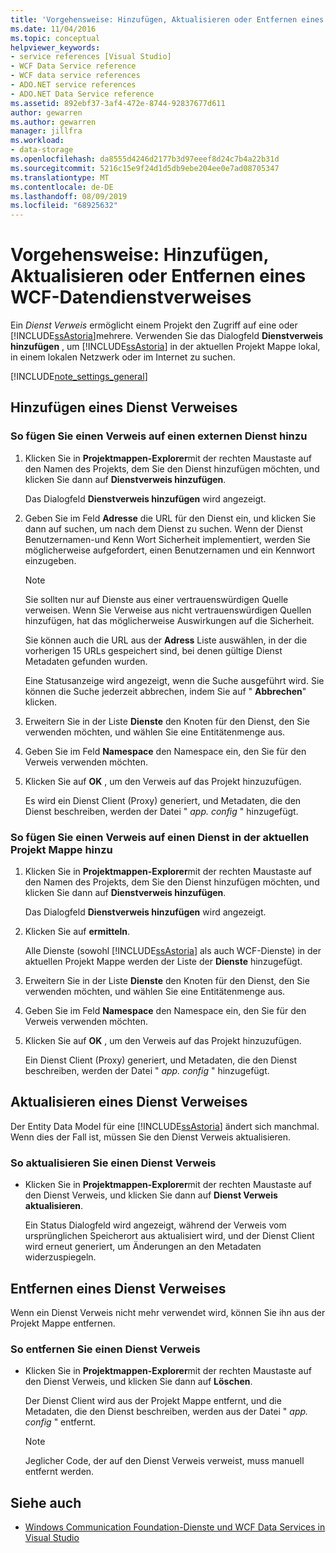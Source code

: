 ```yaml
---
title: 'Vorgehensweise: Hinzufügen, Aktualisieren oder Entfernen eines WCF-Datendienstverweises'
ms.date: 11/04/2016
ms.topic: conceptual
helpviewer_keywords:
- service references [Visual Studio]
- WCF Data Service reference
- WCF data service references
- ADO.NET service references
- ADO.NET Data Service reference
ms.assetid: 892ebf37-3af4-472e-8744-92837677d611
author: gewarren
ms.author: gewarren
manager: jillfra
ms.workload:
- data-storage
ms.openlocfilehash: da8555d4246d2177b3d97eeef8d24c7b4a22b31d
ms.sourcegitcommit: 5216c15e9f24d1d5db9ebe204ee0e7ad08705347
ms.translationtype: MT
ms.contentlocale: de-DE
ms.lasthandoff: 08/09/2019
ms.locfileid: "68925632"
---
```

# <a name="how-to-add-update-or-remove-a-wcf-data-service-reference"></a>Vorgehensweise: Hinzufügen, Aktualisieren oder Entfernen eines WCF-Datendienstverweises
Ein *Dienst Verweis* ermöglicht einem Projekt den Zugriff auf eine oder [!INCLUDE[ssAstoria](../data-tools/includes/ssastoria_md.md)]mehrere. Verwenden Sie das Dialogfeld **Dienstverweis hinzufügen** , um [!INCLUDE[ssAstoria](../data-tools/includes/ssastoria_md.md)] in der aktuellen Projekt Mappe lokal, in einem lokalen Netzwerk oder im Internet zu suchen.

[!INCLUDE[note_settings_general](../data-tools/includes/note_settings_general_md.md)]

## <a name="add-a-service-reference"></a>Hinzufügen eines Dienst Verweises

### <a name="to-add-a-reference-to-an-external-service"></a>So fügen Sie einen Verweis auf einen externen Dienst hinzu

1. Klicken Sie in **Projektmappen-Explorer**mit der rechten Maustaste auf den Namen des Projekts, dem Sie den Dienst hinzufügen möchten, und klicken Sie dann auf **Dienstverweis hinzufügen**.

     Das Dialogfeld **Dienstverweis hinzufügen** wird angezeigt.

2. Geben Sie im Feld **Adresse** die URL für den Dienst ein, und klicken Sie dann auf suchen, um nach dem Dienst zu suchen. Wenn der Dienst Benutzernamen-und Kenn Wort Sicherheit implementiert, werden Sie möglicherweise aufgefordert, einen Benutzernamen und ein Kennwort einzugeben.

    > [!NOTE]
    > Sie sollten nur auf Dienste aus einer vertrauenswürdigen Quelle verweisen. Wenn Sie Verweise aus nicht vertrauenswürdigen Quellen hinzufügen, hat das möglicherweise Auswirkungen auf die Sicherheit.

     Sie können auch die URL aus der **Adress** Liste auswählen, in der die vorherigen 15 URLs gespeichert sind, bei denen gültige Dienst Metadaten gefunden wurden.

     Eine Statusanzeige wird angezeigt, wenn die Suche ausgeführt wird. Sie können die Suche jederzeit abbrechen, indem Sie auf " **Abbrechen**" klicken.

3. Erweitern Sie in der Liste **Dienste** den Knoten für den Dienst, den Sie verwenden möchten, und wählen Sie eine Entitätenmenge aus.

4. Geben Sie im Feld **Namespace** den Namespace ein, den Sie für den Verweis verwenden möchten.

5. Klicken Sie auf **OK** , um den Verweis auf das Projekt hinzuzufügen.

     Es wird ein Dienst Client (Proxy) generiert, und Metadaten, die den Dienst beschreiben, werden der Datei " *app. config* " hinzugefügt.

### <a name="to-add-a-reference-to-a-service-in-the-current-solution"></a>So fügen Sie einen Verweis auf einen Dienst in der aktuellen Projekt Mappe hinzu

1. Klicken Sie in **Projektmappen-Explorer**mit der rechten Maustaste auf den Namen des Projekts, dem Sie den Dienst hinzufügen möchten, und klicken Sie dann auf **Dienstverweis hinzufügen**.

    Das Dialogfeld **Dienstverweis hinzufügen** wird angezeigt.

2. Klicken Sie auf **ermitteln**.

    Alle Dienste (sowohl [!INCLUDE[ssAstoria](../data-tools/includes/ssastoria_md.md)] als auch WCF-Dienste) in der aktuellen Projekt Mappe werden der Liste der **Dienste** hinzugefügt.

3. Erweitern Sie in der Liste **Dienste** den Knoten für den Dienst, den Sie verwenden möchten, und wählen Sie eine Entitätenmenge aus.

4. Geben Sie im Feld **Namespace** den Namespace ein, den Sie für den Verweis verwenden möchten.

5. Klicken Sie auf **OK** , um den Verweis auf das Projekt hinzuzufügen.

    Ein Dienst Client (Proxy) generiert, und Metadaten, die den Dienst beschreiben, werden der Datei " *app. config* " hinzugefügt.

## <a name="update-a-service-reference"></a>Aktualisieren eines Dienst Verweises
Der Entity Data Model für eine [!INCLUDE[ssAstoria](../data-tools/includes/ssastoria_md.md)] ändert sich manchmal. Wenn dies der Fall ist, müssen Sie den Dienst Verweis aktualisieren.

### <a name="to-update-a-service-reference"></a>So aktualisieren Sie einen Dienst Verweis

- Klicken Sie in **Projektmappen-Explorer**mit der rechten Maustaste auf den Dienst Verweis, und klicken Sie dann auf **Dienst Verweis aktualisieren**.

     Ein Status Dialogfeld wird angezeigt, während der Verweis vom ursprünglichen Speicherort aus aktualisiert wird, und der Dienst Client wird erneut generiert, um Änderungen an den Metadaten widerzuspiegeln.

## <a name="remove-a-service-reference"></a>Entfernen eines Dienst Verweises
Wenn ein Dienst Verweis nicht mehr verwendet wird, können Sie ihn aus der Projekt Mappe entfernen.

### <a name="to-remove-a-service-reference"></a>So entfernen Sie einen Dienst Verweis

- Klicken Sie in **Projektmappen-Explorer**mit der rechten Maustaste auf den Dienst Verweis, und klicken Sie dann auf **Löschen**.

     Der Dienst Client wird aus der Projekt Mappe entfernt, und die Metadaten, die den Dienst beschreiben, werden aus der Datei " *app. config* " entfernt.

    > [!NOTE]
    > Jeglicher Code, der auf den Dienst Verweis verweist, muss manuell entfernt werden.

## <a name="see-also"></a>Siehe auch

- [Windows Communication Foundation-Dienste und WCF Data Services in Visual Studio](../data-tools/windows-communication-foundation-services-and-wcf-data-services-in-visual-studio.md)